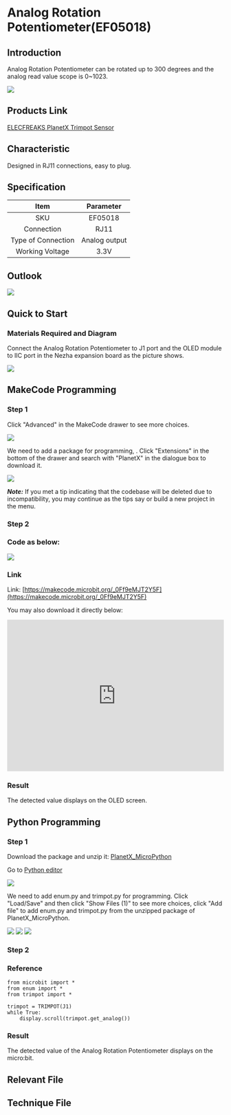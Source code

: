 # Analog Rotation Potentiometer(EF05018)

## Introduction

Analog Rotation Potentiometer can be rotated up to 300 degrees and the analog read value scope is 0~1023.

![](./images/05018_01.png)


## Products Link

[ELECFREAKS PlanetX Trimpot Sensor](https://www.elecfreaks.com/planetx-trimpot.html)

## Characteristic


 Designed in RJ11 connections, easy to plug.

## Specification


Item | Parameter 
:-: | :-: 
SKU|EF05018
Connection|RJ11
Type of Connection|Analog output
Working Voltage|3.3V

## Outlook



![](./images/05018_02.png)

## Quick to Start


### Materials Required and Diagram

 Connect the Analog Rotation Potentiometer to J1 port and the OLED module to IIC port in the Nezha expansion board as the picture shows.


![](./images/05018_03.png)

## MakeCode Programming


### Step 1

Click "Advanced" in the MakeCode drawer to see more choices.

![](./images/05001_04.png)

We need to add a package for programming, . Click "Extensions" in the bottom of the drawer and search with "PlanetX" in the dialogue box to download it. 

![](./images/05001_05.png)

***Note:*** If you met a tip indicating that the codebase will be deleted due to incompatibility, you may continue as the tips say or build a new project in the menu. 

### Step 2

### Code as below:

![](./images/05018_06.png)


### Link
Link: [https://makecode.microbit.org/_0Ff9eMJT2Y5F](https://makecode.microbit.org/_0Ff9eMJT2Y5F)

You may also download it directly below: 

<div style="position:relative;height:0;padding-bottom:70%;overflow:hidden;"><iframe style="position:absolute;top:0;left:0;width:100%;height:100%;" src="https://makecode.microbit.org/#pub:_0Ff9eMJT2Y5F" frameborder="0" sandbox="allow-popups allow-forms allow-scripts allow-same-origin"></iframe></div>  


### Result
 The detected value displays on the OLED screen. 

## Python Programming 


### Step 1

Download the package and unzip it: [PlanetX_MicroPython](https://github.com/lionyhw/PlanetX_MicroPython/archive/master.zip)

Go to  [Python editor](https://python.microbit.org/v/2.0)

![](./images/05001_07.png)

We need to add enum.py and trimpot.py for programming. Click "Load/Save" and then click "Show Files (1)" to see more choices, click "Add file" to add enum.py and trimpot.py from the unzipped package of PlanetX_MicroPython. 

![](./images/05001_08.png)
![](./images/05001_09.png)
![](./images/05018_10.png)

### Step 2

### Reference

```
from microbit import *
from enum import *
from trimpot import *

trimpot = TRIMPOT(J1)
while True:
    display.scroll(trimpot.get_analog())
```


### Result
 The detected value of the Analog Rotation Potentiometer displays on the micro:bit. 

## Relevant File


## Technique File

